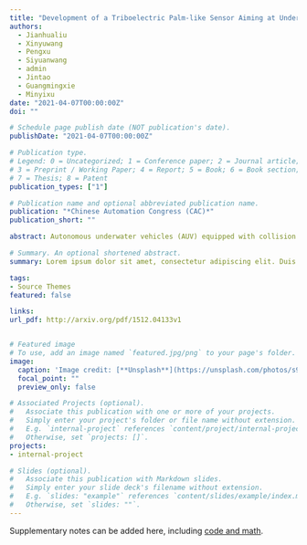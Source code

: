 ```yaml
---
title: "Development of a Triboelectric Palm-like Sensor Aiming at Underwater Perceptual Construction"
authors:
  - Jianhualiu
  - Xinyuwang
  - Pengxu
  - Siyuanwang
  - admin
  - Jintao
  - Guangmingxie
  - Minyixu
date: "2021-04-07T00:00:00Z"
doi: ""

# Schedule page publish date (NOT publication's date).
publishDate: "2021-04-07T00:00:00Z"

# Publication type.
# Legend: 0 = Uncategorized; 1 = Conference paper; 2 = Journal article;
# 3 = Preprint / Working Paper; 4 = Report; 5 = Book; 6 = Book section;
# 7 = Thesis; 8 = Patent
publication_types: ["1"]

# Publication name and optional abbreviated publication name.
publication: "*Chinese Automation Congress (CAC)*"
publication_short: ""

abstract: Autonomous underwater vehicles (AUV) equipped with collision resistance can operate more confidently in areas with difficult-to-detect and avoid objects. This paper proposes an icosahedron tensegrity structure equipped with triboelectric soft stretchy sensors for a collision-resistant AUV. Specially, we construct a six-bar tensegrity using 24 separate soft sensors whose voltage output varies in response to the length variation of the sensors. The locations of the icosahedron's 12 nodes are determined using a motion-capture system when the icosahedron deforms in response to impact forces. The observed voltage and position data are utilized to train the transformer network, which results in the construction of a prediction model capable of accurately describing the shape change during the tensegrity deformation process. Experiments demonstrate that due to our design's potential to supply accurate posture predictions, AUV can successfully reorient itself after collision obstacle.

# Summary. An optional shortened abstract.
summary: Lorem ipsum dolor sit amet, consectetur adipiscing elit. Duis posuere tellus ac convallis placerat. Proin tincidunt magna sed ex sollicitudin condimentum.

tags:
- Source Themes
featured: false

links:
url_pdf: http://arxiv.org/pdf/1512.04133v1


# Featured image
# To use, add an image named `featured.jpg/png` to your page's folder. 
image:
  caption: 'Image credit: [**Unsplash**](https://unsplash.com/photos/s9CC2SKySJM)'
  focal_point: ""
  preview_only: false

# Associated Projects (optional).
#   Associate this publication with one or more of your projects.
#   Simply enter your project's folder or file name without extension.
#   E.g. `internal-project` references `content/project/internal-project/index.md`.
#   Otherwise, set `projects: []`.
projects:
- internal-project

# Slides (optional).
#   Associate this publication with Markdown slides.
#   Simply enter your slide deck's filename without extension.
#   E.g. `slides: "example"` references `content/slides/example/index.md`.
#   Otherwise, set `slides: ""`.
---
```



Supplementary notes can be added here, including [code and math](https://sourcethemes.com/academic/docs/writing-markdown-latex/).
